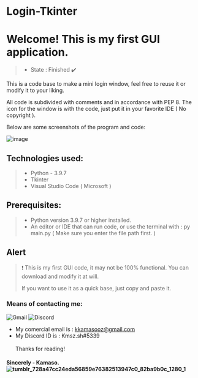 # Login-Tkinter
# Welcome! This is my first GUI application.

> - State : Finished ✔️

This is a code base to make a mini login window, feel free to reuse it or modify it to your liking. <div>
All code is subdivided with comments and in accordance with PEP 8. The icon for the window is with the code, just put it in your favorite IDE ( No copyright ).
  
Below are some screenshots of the program and code: <div>
![image](https://user-images.githubusercontent.com/90472141/139562144-fbaa5b88-097c-407d-861c-c9fe9431c7f8.png)
  
  
## Technologies used:
> - Python - 3.9.7
> - Tkinter
> - Visual Studio Code ( Microsoft ) 

## Prerequisites:
> - Python version 3.9.7 or higher installed.
> - An editor or IDE that can run code, or use the terminal with : py main.py ( Make sure you enter the file path first. )
 ## Alert 
> ❗ This is my first GUI code, it may not be 100% functional. You can download and modify it at will. <div>
  If you want to use it as a quick base, just copy and paste it.

### Means of contacting me:
 ![Gmail](https://img.shields.io/badge/Gmail-D14836?style=for-the-badge&logo=gmail&logoColor=white) 
 ![Discord](https://img.shields.io/badge/%3CServer%3E-%237289DA.svg?style=for-the-badge&logo=discord&logoColor=white)
  - My comercial email is : kkamasooz@gmail.com
  - My Discord ID is : Kmsz.sh#5339
 <br/><br/>
Thanks for reading!
####  Sincerely - Kamaso. ![tumblr_728a47cc24eda56859e76382513947c0_82ba9b0c_1280_1](https://user-images.githubusercontent.com/90472141/139562335-a9fccc6a-64a8-483d-8650-affe005bdf71.png)
  


